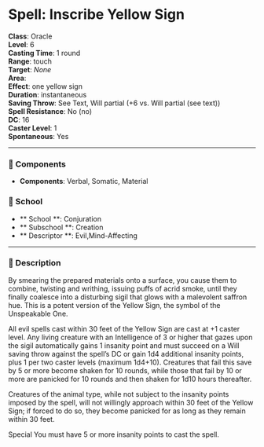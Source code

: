
# Spell: Inscribe Yellow Sign
**Class**: Oracle  
**Level**: 6  
**Casting Time**: 1 round  
**Range**: touch  
**Target**: _None_  
**Area**:   
**Effect**: one yellow sign  
**Duration**: instantaneous  
**Saving Throw**: See Text, Will partial (+6 vs. Will partial (see text))  
**Spell Resistance**: No (no)  
**DC**: 16  
**Caster Level**: 1  
**Spontaneous**: Yes

---

### 🔮 Components
- **Components**: Verbal, Somatic, Material

### 🏫 School
- ** School **: Conjuration
- ** Subschool **: Creation
- ** Descriptor **: Evil,Mind-Affecting
---

### 📜 Description
By smearing the prepared materials onto a surface, you cause them to combine, twisting and writhing, issuing puffs of acrid smoke, until they finally coalesce into a disturbing sigil that glows with a malevolent saffron hue. This is a potent version of the Yellow Sign, the symbol of the Unspeakable One.

All evil spells cast within 30 feet of the Yellow Sign are cast at +1 caster level. Any living creature with an Intelligence of 3 or higher that gazes upon the sigil automatically gains 1 insanity point and must succeed on a Will saving throw against the spell’s DC or gain 1d4 additional insanity points, plus 1 per two caster levels (maximum 1d4+10). Creatures that fail this save by 5 or more become shaken for 10 rounds, while those that fail by 10 or more are panicked for 10 rounds and then shaken for 1d10 hours thereafter.

Creatures of the animal type, while not subject to the insanity points imposed by the spell, will not willingly approach within 30 feet of the Yellow Sign; if forced to do so, they become panicked for as long as they remain within 30 feet.

Special You must have 5 or more insanity points to cast the spell.
